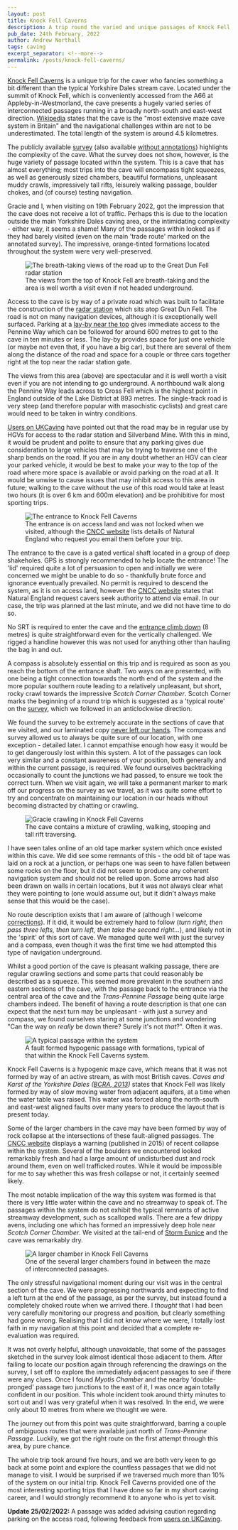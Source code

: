 ```yaml
---
layout: post
title: Knock Fell Caverns
description: A trip round the varied and unique passages of Knock Fell Caverns, in Cumbria.
pub_date: 24th February, 2022
author: Andrew Northall
tags: caving
excerpt_separator: <!--more-->
permalink: /posts/knock-fell-caverns/
---
```


[Knock Fell Caverns][1] is a unique trip for the caver who fancies something a bit different than the typical Yorkshire Dales stream cave. Located under the summit of Knock Fell, which is conveniently accessed from the A66 at Appleby-in-Westmorland, the cave presents a hugely varied series of interconnected passages running in a broadly north-south and east-west direction. [Wikipedia][2] states that the cave is the "most extensive maze cave system in Britain" and the navigational challenges within are not to be underestimated. The total length of the system is around 4.5 kilometres.

The publicly available [survey][3] (also available [without annotations][4]) highlights the complexity of the cave. What the survey does not show, however, is the huge variety of passage located within the system. This is a cave that has almost everything; most trips into the cave will encompass tight squeezes, as well as generously sized chambers, beautiful formations, unpleasant muddy crawls, impressively tall rifts, leisurely walking passage, boulder chokes, and (of course) testing navigation.

Gracie and I, when visiting on 19th February 2022, got the impression that the cave does not receive a lot of traffic. Perhaps this is due to the location outside the main Yorkshire Dales caving area, or the intimidating complexity - either way, it seems a shame! Many of the passages within looked as if they had barely visited (even on the main 'trade route' marked on the annotated survey). The impressive, orange-tinted formations located throughout the system were very well-preserved.

<!--more-->

<figure class="figure">
    <img src="/images/posts/knock_fell/radar_station_road.jpg" alt="The breath-taking views of the road up to the Great Dun Fell radar station" class="figure-img img-fluid rounded">
    <figcaption class="text-center figure-caption">The views from the top of Knock Fell are breath-taking and the area is well worth a visit even if not headed underground.</figcaption>
</figure>

Access to the cave is by way of a private road which was built to facilitate the construction of the [radar station][5] which sits atop Great Dun Fell. The road is not on many navigation devices, although it is exceptionally well surfaced. Parking at a [lay-by near the top][6] gives immediate access to the Pennine Way which can be followed for around 600 metres to get to the cave in ten minutes or less. The lay-by provides space for just one vehicle (or maybe not even that, if you have a big car), but there are several of them along the distance of the road and space for a couple or three cars together right at the top near the radar station gate.

The views from this area (above) are spectacular and it is well worth a visit even if you are not intending to go underground. A northbound walk along the Pennine Way leads across to Cross Fell  which is the highest point in England outside of the Lake District at 893 metres. The single-track road is very steep (and therefore popular with masochistic cyclists) and great care would need to be taken in wintry conditions.

[Users on UKCaving][12] have pointed out that the road may be in regular use by HGVs for access to the radar station and Silverband Mine. With this in mind, it would be prudent and polite to ensure that any parking gives due consideration to large vehicles that may be trying to traverse one of the sharp bends on the road. If you are in any doubt whether an HGV can clear your parked vehicle, it would be best to make your way to the top of the road where more space is available or avoid parking on the road at all. It would be unwise to cause issues that may inhibit access to this area in future; walking to the cave without the use of this road would take at least two hours (it is over 6 km and 600m elevation) and be prohibitive for most sporting trips.

<figure class="figure">
    <img src="/images/posts/knock_fell/knock_fell_entrance.jpg" alt="The entrance to Knock Fell Caverns" class="figure-img img-fluid rounded">
    <figcaption class="text-center figure-caption">The entrance is on access land and was not locked when we visited, although the <a href="https://cncc.org.uk/cave/knock-fell-caverns">CNCC website</a> lists details of Natural England who request you email them before your trip.</figcaption>
</figure>

The entrance to the cave is a gated vertical shaft located in a group of deep shakeholes. GPS is strongly recommended to help locate the entrance! The 'lid' required quite a lot of persuasion to open and initially we were concerned we might be unable to do so - thankfully brute force and ignorance eventually prevailed. No permit is required to descend the system, as it is on access land, however the [CNCC website][1] states that Natural England request cavers seek authority to attend via email. In our case, the trip was planned at the last minute, and we did not have time to do so.

No SRT is required to enter the cave and the [entrance climb down][7] (8 metres) is quite straightforward even for the vertically challenged. We rigged a handline however this was not used for anything other than hauling the bag in and out.

A compass is absolutely essential on this trip and is required as soon as you reach the bottom of the entrance shaft. Two ways on are presented, with one being a tight connection towards the north end of the system and the more popular southern route leading to a relatively unpleasant, but short, rocky crawl towards the impressive *Scotch Corner Chamber*. Scotch Corner marks the beginning of a round trip which is suggested as a 'typical route' on the [survey][3], which we followed in an anticlockwise direction.

We found the survey to be extremely accurate in the sections of cave that we visited, and our laminated copy [never left our hands][8]. The compass and survey allowed us to always be quite sure of our location, with one exception - detailed later. I cannot empathise enough how easy it would be to get dangerously lost within this system. A lot of the passages can look very similar and a constant awareness of your position, both generally and within the current passage, is required. We found ourselves backtracking occasionally to count the junctions we had passed, to ensure we took the correct turn. When we visit again, we will take a permanent marker to mark off our progress on the survey as we travel, as it was quite some effort to try and concentrate on maintaining our location in our heads without becoming distracted by chatting or crawling.

<figure class="figure">
    <img src="/images/posts/knock_fell/gracie_crawls.jpg" alt="Gracie crawling in Knock Fell Caverns" class="figure-img img-fluid rounded">
    <figcaption class="text-center figure-caption">The cave contains a mixture of crawling, walking, stooping and tall rift traversing.</figcaption>
</figure>

I have seen tales online of an old tape marker system which once existed within this cave. We did see some remnants of this - the odd bit of tape was laid on a rock at a junction, or perhaps one was seen to have fallen between some rocks on the floor, but it did not seem to produce any coherent navigation system and should not be relied upon. Some arrows had also been drawn on walls in certain locations, but it was not always clear what they were pointing to (one would assume out, but it didn't always make sense that this would be the case).

No route description exists that I am aware of (although I welcome [corrections][9]). If it did, it would be extremely hard to follow (*turn right, then pass three lefts, then turn left, then take the second right...*), and likely not in the 'spirit' of this sort of cave. We managed quite well with just the survey and a compass, even though it was the first time we had attempted this type of navigation underground.

Whilst a good portion of the cave is pleasant walking passage, there are regular crawling sections and some parts that could reasonably be described as a squeeze. This seemed more prevalent in the southern and eastern sections of the cave, with the passage back to the entrance via the central area of the cave and the *Trans-Pennine Passage* being quite large chambers indeed. The benefit of having a route description is that one can expect that the next turn may be unpleasant - with just a survey and compass, we found ourselves staring at some junctions and wondering "Can the way on *really* be down there? Surely it's not *that*?". Often it was.

<figure class="figure">
    <img src="/images/posts/knock_fell/knock_fell_passage.jpg" alt="A typical passage within the system" class="figure-img img-fluid rounded">
    <figcaption class="text-center figure-caption">A fault formed hypogenic passage with formations, typical of that within the Knock Fell Caverns system.</figcaption>
</figure>

Knock Fell Caverns is a hypogenic maze cave, which means that it was not formed by way of an active stream, as with most British caves. *Caves and Karst of the Yorkshire Dales ([BCRA, 2013][10])* states that Knock Fell was likely formed by way of slow moving water from adjacent aquifers, at a time when the water table was raised. This water was forced along the north-south and east-west aligned faults over many years to produce the layout that is present today.

Some of the larger chambers in the cave may have been formed by way of rock collapse at the intersections of these fault-aligned passages. The [CNCC website][1] displays a warning (published in 2015) of recent collapse within the system. Several of the boulders we encountered looked remarkably fresh and had a large amount of undisturbed dust and rock around them, even on well trafficked routes. While it would be impossible for me to say whether this was fresh collapse or not, it certainly seemed likely.

The most notable implication of the way this system was formed is that there is very little water within the cave and no streamway to speak of. The passages within the system do not exhibit the typical remnants of active streamway development, such as scalloped walls. There are a few drippy avens, including one which has formed an impressively deep hole near *Scotch Corner Chamber*. We visited at the tail-end of [Storm Eunice][11] and the cave was remarkably dry.

<figure class="figure">
    <img src="/images/posts/knock_fell/larger_chamber.jpg" alt="A larger chamber in Knock Fell Caverns" class="figure-img img-fluid rounded">
    <figcaption class="text-center figure-caption">One of the several larger chambers found in between the maze of interconnected passages.</figcaption>
</figure>

The only stressful navigational moment during our visit was in the central section of the cave. We were progressing northwards and expecting to find a left turn at the end of the passage, as per the survey, but instead found a completely choked route when we arrived there. I *thought* that I had been very carefully monitoring our progress and position, but clearly something had gone wrong. Realising that I did not know where we were, I totally lost faith in my navigation at this point and decided that a complete re-evaluation was required.

It was not overly helpful, although unavoidable, that some of the passages sketched in the survey look almost identical those adjacent to them. After failing to locate our position again through referencing the drawings on the survey, I set off to explore the immediately adjacent passages to see if there were any clues. Once I found *Myotis Chamber* and the nearby 'double-pronged' passage two junctions to the east of it, I was once again totally confident in our position. This whole incident took around thirty minutes to sort out and I was very grateful when it was resolved. In the end, we were only about 10 metres from where we thought we were.

The journey out from this point was quite straightforward, barring a couple of ambiguous routes that were available just north of *Trans-Pennine Passage*. Luckily, we got the right route on the first attempt through this area, by pure chance.

The whole trip took around five hours, and we are both very keen to go back at some point and explore the countless passages that we did not manage to visit. I would be surprised if we traversed much more than 10% of the system on our initial trip. Knock Fell Caverns provided one of the most interesting sporting trips that I have done so far in my short caving career, and I would strongly recommend it to anyone who is yet to visit.

**Update 25/02/2022:** A passage was added advising caution regarding parking on the access road, following feedback from [users on UKCaving][12].

[1]: https://cncc.org.uk/cave/knock-fell-caverns                            "CNCC: Knock Fell Caverns"
[2]: https://en.wikipedia.org/wiki/Moorhouse_and_Cross_Fell                 "Wikipedia: Moorhouse and Cross Fell"
[3]: /images/posts/knock_fell/knock_fell_survey.jpg                         "Knock Fell Caverns Survey"
[4]: /images/posts/knock_fell/knock_fell_unannotated.png                    "Knock Fell Caverns Survey (unannotated)"
[5]: https://en.wikipedia.org/wiki/Great_Dun_Fell                           "Wikipedia: Great Dun Fell"
[6]: https://goo.gl/maps/YMKWS9w48cnEWPPs7                                  "Google Maps"
[7]: /images/posts/knock_fell/knock_fell_entrance_climb.jpg                 "Knock Fell Caverns entrance climb"
[8]: /images/posts/knock_fell/gracie_checks_survey.jpg                      "Gracie checks the survery"
[9]: mailto:andrew@northall.me.uk?subject=Knock%20Fell%20Caverns            "Email me"
[10]: https://bcra.org.uk/bookshop/dales.html                               "BCRA: Caves and Karst of the Yorkshire Dales"
[11]: https://en.wikipedia.org/wiki/Storm_Eunice                            "Wikipedia: Storm Eunice"
[12]: https://ukcaving.com/board/index.php?topic=29231.msg357978#msg357978  "UKCaving: Knock Fell Caverns"
